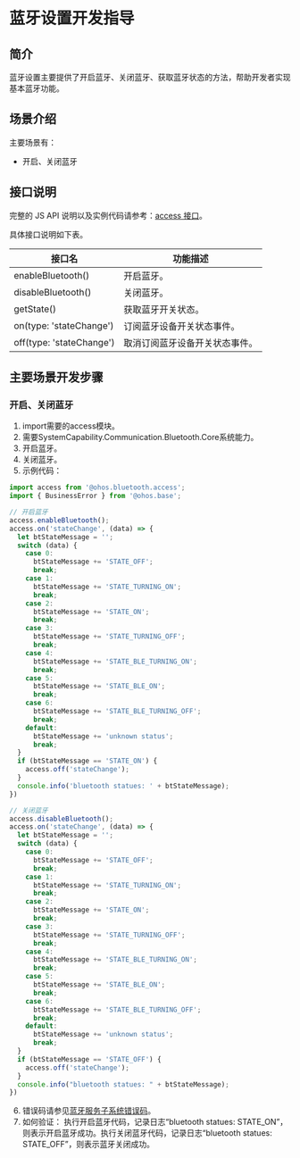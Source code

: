 # 蓝牙设置开发指导

## 简介
蓝牙设置主要提供了开启蓝牙、关闭蓝牙、获取蓝牙状态的方法，帮助开发者实现基本蓝牙功能。

## 场景介绍
主要场景有：

- 开启、关闭蓝牙

## 接口说明

完整的 JS API 说明以及实例代码请参考：[access 接口](../../reference/apis-connectivity-kit/js-apis-bluetooth-access.md)。

具体接口说明如下表。

| 接口名                             | 功能描述                                                                       |
| ---------------------------------- | ------------------------------------------------------------------------------ |
| enableBluetooth()                  | 开启蓝牙。                                                                       |
| disableBluetooth()                 | 关闭蓝牙。                                                                       |
| getState()                         | 获取蓝牙开关状态。                                                                |
| on(type: 'stateChange')            | 订阅蓝牙设备开关状态事件。                                                         |
| off(type: 'stateChange')           | 取消订阅蓝牙设备开关状态事件。                                                     |


## 主要场景开发步骤

### 开启、关闭蓝牙
1. import需要的access模块。
2. 需要SystemCapability.Communication.Bluetooth.Core系统能力。
3. 开启蓝牙。
4. 关闭蓝牙。
5. 示例代码：
```ts
import access from '@ohos.bluetooth.access';
import { BusinessError } from '@ohos.base';

// 开启蓝牙
access.enableBluetooth();
access.on('stateChange', (data) => {
  let btStateMessage = '';
  switch (data) {
    case 0:
      btStateMessage += 'STATE_OFF';
      break;
    case 1:
      btStateMessage += 'STATE_TURNING_ON';
      break;
    case 2:
      btStateMessage += 'STATE_ON';
      break;
    case 3:
      btStateMessage += 'STATE_TURNING_OFF';
      break;
    case 4:
      btStateMessage += 'STATE_BLE_TURNING_ON';
      break;
    case 5:
      btStateMessage += 'STATE_BLE_ON';
      break;
    case 6:
      btStateMessage += 'STATE_BLE_TURNING_OFF';
      break;
    default:
      btStateMessage += 'unknown status';
      break;
  }
  if (btStateMessage == 'STATE_ON') {
    access.off('stateChange');
  }
  console.info('bluetooth statues: ' + btStateMessage);
})

// 关闭蓝牙
access.disableBluetooth();
access.on('stateChange', (data) => {
  let btStateMessage = '';
  switch (data) {
    case 0:
      btStateMessage += 'STATE_OFF';
      break;
    case 1:
      btStateMessage += 'STATE_TURNING_ON';
      break;
    case 2:
      btStateMessage += 'STATE_ON';
      break;
    case 3:
      btStateMessage += 'STATE_TURNING_OFF';
      break;
    case 4:
      btStateMessage += 'STATE_BLE_TURNING_ON';
      break;
    case 5:
      btStateMessage += 'STATE_BLE_ON';
      break;
    case 6:
      btStateMessage += 'STATE_BLE_TURNING_OFF';
      break;
    default:
      btStateMessage += 'unknown status';
      break;
  }
  if (btStateMessage == 'STATE_OFF') {
    access.off('stateChange');
  }
  console.info("bluetooth statues: " + btStateMessage);
})
```
6. 错误码请参见[蓝牙服务子系统错误码](../../reference/apis-connectivity-kit/errorcode-bluetoothManager.md)。
7. 如何验证：
执行开启蓝牙代码，记录日志“bluetooth statues: STATE_ON”，则表示开启蓝牙成功。执行关闭蓝牙代码，记录日志“bluetooth statues: STATE_OFF”，则表示蓝牙关闭成功。